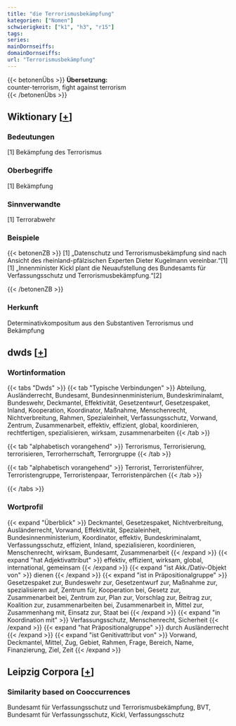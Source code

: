 ```yaml
---
title: "die Terrorismusbekämpfung"
kategorien: ["Nomen"]
schwierigkeit: ["k1", "h3", "r15"]
tags:
series:
mainDornseiffs:
domainDornseiffs:
url: "Terrorismusbekämpfung"
---
```


{{< betonenÜbs >}}
**Übersetzung:**  
counter-terrorism, fight against terrorism  
{{< /betonenÜbs >}}

## Wiktionary [[+](https://de.wiktionary.org/wiki/Terrorismusbekämpfung)]

### Bedeutungen
[1] Bekämpfung des Terrorismus  

### Oberbegriffe
[1] Bekämpfung  

### Sinnverwandte
[1] Terrorabwehr  

### Beispiele
{{< betonenZB >}}
[1] „Datenschutz und Terrorismusbekämpfung sind nach Ansicht des rheinland-pfälzischen Experten Dieter Kugelmann vereinbar.“[1]  
[1] „Innenminister Kickl plant die Neuaufstellung des Bundesamts für Verfassungsschutz und Terrorismusbekämpfung.“[2]  

{{< /betonenZB >}}
### Herkunft
Determinativkompositum aus den Substantiven Terrorismus und Bekämpfung  



## dwds [[+](https://www.dwds.de/wb/Terrorismusbekämpfung)]

### Wortinformation
{{< tabs "Dwds" >}}
{{< tab "Typische Verbindungen" >}}
Abteilung, Ausländerrecht, Bundesamt, Bundesinnenministerium, Bundeskriminalamt, Bundeswehr, Deckmantel, Effektivität, Gesetzentwurf, Gesetzespaket, Inland, Kooperation, Koordinator, Maßnahme, Menschenrecht, Nichtverbreitung, Rahmen, Spezialeinheit, Verfassungsschutz, Vorwand, Zentrum, Zusammenarbeit, effektiv, effizient, global, koordinieren, rechtfertigen, spezialisieren, wirksam, zusammenarbeiten
{{< /tab >}}

{{< tab "alphabetisch vorangehend" >}}
Terrorismus, Terrorisierung, terrorisieren, Terrorherrschaft, Terrorgruppe
{{< /tab >}}

{{< tab "alphabetisch vorangehend" >}}
Terrorist, Terroristenführer, Terroristengruppe, Terroristenpaar, Terroristenpärchen
{{< /tab >}}

{{< /tabs >}}

### Wortprofil
{{< expand "Überblick" >}} Deckmantel, Gesetzespaket, Nichtverbreitung, Ausländerrecht, Vorwand, Effektivität, Spezialeinheit, Bundesinnenministerium, Koordinator, effektiv, Bundeskriminalamt, Verfassungsschutz, effizient, Inland, spezialisieren, koordinieren, Menschenrecht, wirksam, Bundesamt, Zusammenarbeit {{< /expand >}}
{{< expand "hat Adjektivattribut" >}} effektiv, effizient, wirksam, global, international, gemeinsam {{< /expand >}}
{{< expand "ist Akk./Dativ-Objekt von" >}} dienen {{< /expand >}}
{{< expand "ist in Präpositionalgruppe" >}} Gesetzespaket zur, Bundeswehr zur, Gesetzentwurf zur, Maßnahme zur, spezialisieren auf, Zentrum für, Kooperation bei, Gesetz zur, Zusammenarbeit bei, Zentrum zur, Plan zur, Vorschlag zur, Beitrag zur, Koalition zur, zusammenarbeiten bei, Zusammenarbeit in, Mittel zur, Zusammenhang mit, Einsatz zur, Staat bei {{< /expand >}}
{{< expand "in Koordination mit" >}} Verfassungsschutz, Menschenrecht, Sicherheit {{< /expand >}}
{{< expand "hat Präpositionalgruppe" >}} durch Ausländerrecht {{< /expand >}}
{{< expand "ist Genitivattribut von" >}} Vorwand, Deckmantel, Mittel, Zug, Gebiet, Rahmen, Frage, Bereich, Name, Finanzierung, Ziel, Zeit {{< /expand >}}

## Leipzig Corpora [[+](https://corpora.uni-leipzig.de/en/res?word=Terrorismusbekämpfung&corpusId=deu_newscrawl-public_2018)]


### Similarity based on Cooccurrences
Bundesamt für Verfassungsschutz und Terrorismusbekämpfung, BVT, Bundesamt für Verfassungsschutz, Kickl, Verfassungsschutz


